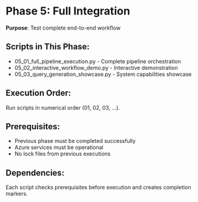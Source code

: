 # Phase 5: Full Integration

**Purpose**: Test complete end-to-end workflow

## Scripts in This Phase:

- 05_01_full_pipeline_execution.py - Complete pipeline orchestration
- 05_02_interactive_workflow_demo.py - Interactive demonstration
- 05_03_query_generation_showcase.py - System capabilities showcase

## Execution Order:

Run scripts in numerical order (01, 02, 03, ...).

## Prerequisites:

- Previous phase must be completed successfully
- Azure services must be operational
- No lock files from previous executions

## Dependencies:

Each script checks prerequisites before execution and creates completion markers.
